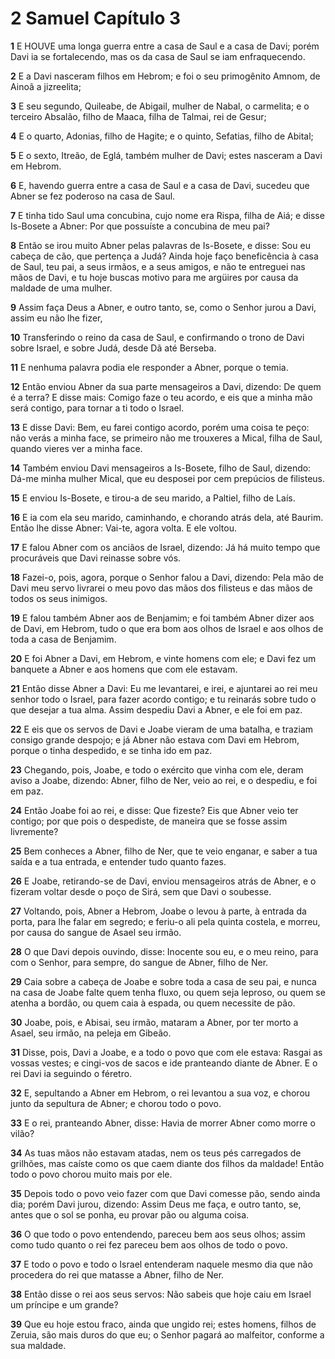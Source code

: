 # 2 Samuel Capítulo 3

**1** 	E HOUVE uma longa guerra entre a casa de Saul e a casa de Davi; porém Davi ia se fortalecendo, mas os da casa de Saul se iam enfraquecendo.

**2** 	E a Davi nasceram filhos em Hebrom; e foi o seu primogênito Amnom, de Ainoã a jizreelita;

**3** 	E seu segundo, Quileabe, de Abigail, mulher de Nabal, o carmelita; e o terceiro Absalão, filho de Maaca, filha de Talmai, rei de Gesur;

**4** 	E o quarto, Adonias, filho de Hagite; e o quinto, Sefatias, filho de Abital;

**5** 	E o sexto, Itreão, de Eglá, também mulher de Davi; estes nasceram a Davi em Hebrom.

**6** 	E, havendo guerra entre a casa de Saul e a casa de Davi, sucedeu que Abner se fez poderoso na casa de Saul.

**7** 	E tinha tido Saul uma concubina, cujo nome era Rispa, filha de Aiá; e disse Is-Bosete a Abner: Por que possuíste a concubina de meu pai?

**8** 	Então se irou muito Abner pelas palavras de Is-Bosete, e disse: Sou eu cabeça de cão, que pertença a Judá? Ainda hoje faço beneficência à casa de Saul, teu pai, a seus irmãos, e a seus amigos, e não te entreguei nas mãos de Davi, e tu hoje buscas motivo para me argüires por causa da maldade de uma mulher.

**9** 	Assim faça Deus a Abner, e outro tanto, se, como o Senhor jurou a Davi, assim eu não lhe fizer,

**10** 	Transferindo o reino da casa de Saul, e confirmando o trono de Davi sobre Israel, e sobre Judá, desde Dã até Berseba.

**11** 	E nenhuma palavra podia ele responder a Abner, porque o temia.

**12** 	Então enviou Abner da sua parte mensageiros a Davi, dizendo: De quem é a terra? E disse mais: Comigo faze o teu acordo, e eis que a minha mão será contigo, para tornar a ti todo o Israel.

**13** 	E disse Davi: Bem, eu farei contigo acordo, porém uma coisa te peço: não verás a minha face, se primeiro não me trouxeres a Mical, filha de Saul, quando vieres ver a minha face.

**14** 	Também enviou Davi mensageiros a Is-Bosete, filho de Saul, dizendo: Dá-me minha mulher Mical, que eu desposei por cem prepúcios de filisteus.

**15** 	E enviou Is-Bosete, e tirou-a de seu marido, a Paltiel, filho de Laís.

**16** 	E ia com ela seu marido, caminhando, e chorando atrás dela, até Baurim. Então lhe disse Abner: Vai-te, agora volta. E ele voltou.

**17** 	E falou Abner com os anciãos de Israel, dizendo: Já há muito tempo que procuráveis que Davi reinasse sobre vós.

**18** 	Fazei-o, pois, agora, porque o Senhor falou a Davi, dizendo: Pela mão de Davi meu servo livrarei o meu povo das mãos dos filisteus e das mãos de todos os seus inimigos.

**19** 	E falou também Abner aos de Benjamim; e foi também Abner dizer aos de Davi, em Hebrom, tudo o que era bom aos olhos de Israel e aos olhos de toda a casa de Benjamim.

**20** 	E foi Abner a Davi, em Hebrom, e vinte homens com ele; e Davi fez um banquete a Abner e aos homens que com ele estavam.

**21** 	Então disse Abner a Davi: Eu me levantarei, e irei, e ajuntarei ao rei meu senhor todo o Israel, para fazer acordo contigo; e tu reinarás sobre tudo o que desejar a tua alma. Assim despediu Davi a Abner, e ele foi em paz.

**22** 	E eis que os servos de Davi e Joabe vieram de uma batalha, e traziam consigo grande despojo; e já Abner não estava com Davi em Hebrom, porque o tinha despedido, e se tinha ido em paz.

**23** 	Chegando, pois, Joabe, e todo o exército que vinha com ele, deram aviso a Joabe, dizendo: Abner, filho de Ner, veio ao rei, e o despediu, e foi em paz.

**24** 	Então Joabe foi ao rei, e disse: Que fizeste? Eis que Abner veio ter contigo; por que pois o despediste, de maneira que se fosse assim livremente?

**25** 	Bem conheces a Abner, filho de Ner, que te veio enganar, e saber a tua saída e a tua entrada, e entender tudo quanto fazes.

**26** 	E Joabe, retirando-se de Davi, enviou mensageiros atrás de Abner, e o fizeram voltar desde o poço de Sirá, sem que Davi o soubesse.

**27** 	Voltando, pois, Abner a Hebrom, Joabe o levou à parte, à entrada da porta, para lhe falar em segredo; e feriu-o ali pela quinta costela, e morreu, por causa do sangue de Asael seu irmão.

**28** 	O que Davi depois ouvindo, disse: Inocente sou eu, e o meu reino, para com o Senhor, para sempre, do sangue de Abner, filho de Ner.

**29** 	Caia sobre a cabeça de Joabe e sobre toda a casa de seu pai, e nunca na casa de Joabe falte quem tenha fluxo, ou quem seja leproso, ou quem se atenha a bordão, ou quem caia à espada, ou quem necessite de pão.

**30** 	Joabe, pois, e Abisai, seu irmão, mataram a Abner, por ter morto a Asael, seu irmão, na peleja em Gibeão.

**31** 	Disse, pois, Davi a Joabe, e a todo o povo que com ele estava: Rasgai as vossas vestes; e cingi-vos de sacos e ide pranteando diante de Abner. E o rei Davi ia seguindo o féretro.

**32** 	E, sepultando a Abner em Hebrom, o rei levantou a sua voz, e chorou junto da sepultura de Abner; e chorou todo o povo.

**33** 	E o rei, pranteando Abner, disse: Havia de morrer Abner como morre o vilão?

**34** 	As tuas mãos não estavam atadas, nem os teus pés carregados de grilhões, mas caíste como os que caem diante dos filhos da maldade! Então todo o povo chorou muito mais por ele.

**35** 	Depois todo o povo veio fazer com que Davi comesse pão, sendo ainda dia; porém Davi jurou, dizendo: Assim Deus me faça, e outro tanto, se, antes que o sol se ponha, eu provar pão ou alguma coisa.

**36** 	O que todo o povo entendendo, pareceu bem aos seus olhos; assim como tudo quanto o rei fez pareceu bem aos olhos de todo o povo.

**37** 	E todo o povo e todo o Israel entenderam naquele mesmo dia que não procedera do rei que matasse a Abner, filho de Ner.

**38** 	Então disse o rei aos seus servos: Não sabeis que hoje caiu em Israel um príncipe e um grande?

**39** 	Que eu hoje estou fraco, ainda que ungido rei; estes homens, filhos de Zeruia, são mais duros do que eu; o Senhor pagará ao malfeitor, conforme a sua maldade.

